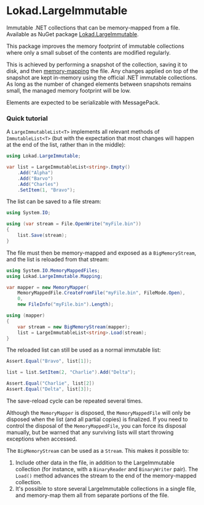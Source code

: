 # Lokad.LargeImmutable

Immutable .NET collections that can be memory-mapped from a file. Available as 
NuGet package [Lokad.LargeImmutable](https://www.nuget.org/packages/Lokad.LargeImmutable).

This package improves the memory footprint of immutable collections where only a 
small subset of the contents are modified regularly.

This is achieved by performing a snapshot of the collection, saving it to 
disk, and then [memory-mapping](https://en.wikipedia.org/wiki/Memory-mapped_file) 
the file. Any changes applied on top of the snapshot are kept in-memory using
the official .NET immutable collections. As long as the number of changed elements
between snapshots remains small, the managed memory footprint will be low.

Elements are expected to be serializable with MessagePack. 

### Quick tutorial

A `LargeImmutableList<T>` implements all relevant methods of `ImmutableList<T>` 
(but with the expectation that most changes will happen at the end of the list, 
rather than in the middle):

```csharp
using Lokad.LargeImmutable;

var list = LargeImmutableList<string>.Empty()
	.Add("Alpha")
	.Add("Barvo")
	.Add("Charles")
	.SetItem(1, "Bravo");
```

The list can be saved to a file stream:

```csharp
using System.IO;

using (var stream = File.OpenWrite("myFile.bin"))
{
	list.Save(stream);
}
```

The file must then be memory-mapped and exposed as a `BigMemoryStream`, 
and the list is reloaded from that stream:

```csharp
using System.IO.MemoryMappedFiles;
using Lokad.LargeImmutable.Mapping;

var mapper = new MemoryMapper(
	MemoryMappedFile.CreateFromFile("myFile.bin", FileMode.Open),
	0,
	new FileInfo("myFile.bin").Length);

using (mapper)
{
	var stream = new BigMemoryStream(mapper);
	list = LargeImmutableList<string>.Load(stream);
}
```

The reloaded list can still be used as a normal immutable list: 

```csharp
Assert.Equal("Bravo", list[1]);

list = list.SetItem(2, "Charlie").Add("Delta");

Assert.Equal("Charlie", list[2])
Assert.Equal("Delta", list[3]);
```

The save-reload cycle can be repeated several times.

Although the `MemoryMapper` is disposed, the `MemoryMappedFile` will 
only be disposed when the list (and all partial copies) is finalized. 
If you need to control the disposal of the `MemoryMappedFile`, you can 
force its disposal manually, but be warned that any surviving lists will 
start throwing exceptions when accessed.

The `BigMemoryStream` can be used as a `Stream`. This makes it possible
to: 

 1. Include other data in the file, in addition to the LargeImmutable 
    collection (for instance, with a `BinaryReader` and `BinaryWriter`
	pair). The `Load()` method advances the stream to the end of the 
	memory-mapped collection. 
 2. It's possible to store several LargeImmutable collections in a 
    single file, and memory-map them all from separate portions of the 
	file.
